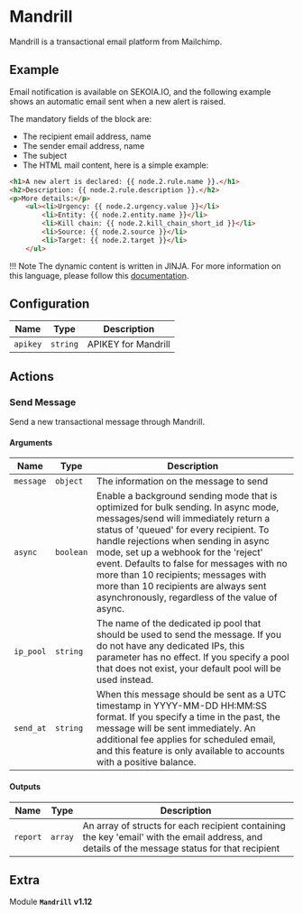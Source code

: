 # Mandrill

Mandrill is a transactional email platform from Mailchimp.

## Example

Email notification is available on SEKOIA.IO, and the following example shows an automatic email sent when a new alert is raised.

The mandatory fields of the block are:

- The recipient email address, name
- The sender email address, name
- The subject
- The HTML mail content, here is a simple example:

```HTML
<h1>A new alert is declared: {{ node.2.rule.name }}.</h1>
<h2>Description: {{ node.2.rule.description }}.</h2>
<p>More details:</p>
	<ul><li>Urgency: {{ node.2.urgency.value }}</li>
		<li>Entity: {{ node.2.entity.name }}</li>
	 	<li>Kill chain: {{ node.2.kill_chain_short_id }}</li>
	 	<li>Source: {{ node.2.source }}</li>
	 	<li>Target: {{ node.2.target }}</li>
 	</ul>
```

!!! Note
    The dynamic content is written in JINJA. For more information on this language, please follow this [documentation](https://jinja.palletsprojects.com/en/2.10.x/templates/).


## Configuration

| Name      |  Type   |  Description  |
| --------- | ------- | --------------------------- |
| `apikey` | `string` | APIKEY for Mandrill |

## Actions

### Send Message

Send a new transactional message through Mandrill.

#### Arguments

| Name      |  Type   |  Description  |
| --------- | ------- | --------------------------- |
| `message` | `object` | The information on the message to send |
| `async` | `boolean` | Enable a background sending mode that is optimized for bulk sending. In async mode, messages/send will immediately return a status of 'queued' for every recipient. To handle rejections when sending in async mode, set up a webhook for the 'reject' event. Defaults to false for messages with no more than 10 recipients; messages with more than 10 recipients are always sent asynchronously, regardless of the value of async. |
| `ip_pool` | `string` | The name of the dedicated ip pool that should be used to send the message. If you do not have any dedicated IPs, this parameter has no effect. If you specify a pool that does not exist, your default pool will be used instead. |
| `send_at` | `string` | When this message should be sent as a UTC timestamp in YYYY-MM-DD HH:MM:SS format. If you specify a time in the past, the message will be sent immediately. An additional fee applies for scheduled email, and this feature is only available to accounts with a positive balance. |


#### Outputs

| Name      |  Type   |  Description  |
| --------- | ------- | --------------------------- |
| `report` | `array` | An array of structs for each recipient containing the key 'email' with the email address, and details of the message status for that recipient |


## Extra

Module **`Mandrill` v1.12**
